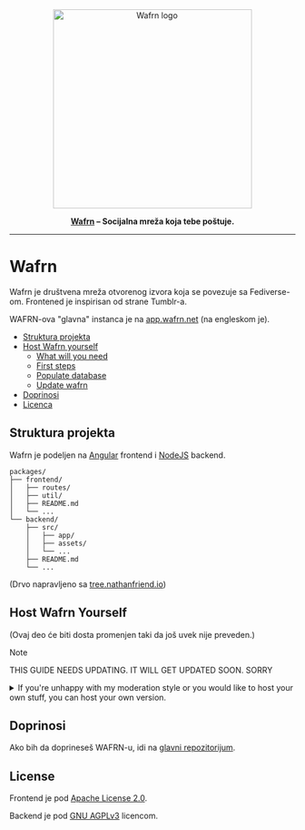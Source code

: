<!-- markdownlint-disable first-line-h1 -->
<div align="center">

<a href="https://github.com/gabboman/wafrn">
  <img src="https://app.wafrn.net/assets/logo.png" alt="Wafrn logo" width="350"/>
</a>

**[Wafrn](https://github.com/gabboman/wafrn) &ndash; Socijalna mreža koja tebe poštuje.**

---

</div>

# Wafrn

Wafrn je društvena mreža otvorenog izvora koja se povezuje sa Fediverse-om. Frontened je inspirisan od strane Tumblr-a.

WAFRN-ova "glavna" instanca je na [app.wafrn.net](https://app.wafrn.net) (na engleskom je).

- [Struktura projekta](#struktura-projekta)
- [Host Wafrn yourself](#host-wafrn-yourself)
  - [What will you need](#what-will-you-need)
  - [First steps](#first-steps)
  - [Populate database](#populate-database)
  - [Update wafrn](#update-wafrn)
- [Doprinosi](#contributing)
- [Licenca](#license)

## Struktura projekta

Wafrn je podeljen na [Angular](https://angular.dev) frontend i [NodeJS](https://nodejs.org/en) backend.

```text
packages/
├── frontend/
│   ├── routes/
│   ├── util/
│   ├── README.md
│   └── ...
└── backend/
    ├── src/
    │   ├── app/
    │   ├── assets/
    │   └── ...
    ├── README.md
    └── ...
```

(Drvo napravljeno sa [tree.nathanfriend.io](https://tree.nathanfriend.io/))

## Host Wafrn Yourself

(Ovaj deo će biti dosta promenjen taki da još uvek nije preveden.)

> [!NOTE]  
> THIS GUIDE NEEDS UPDATING. IT WILL GET UPDATED SOON. SORRY

<details>

<summary>If you're unhappy with my moderation style or you would like to host your own stuff, you can host your own version.</summary>

### What will you need

Before trying to host your own wafrn, we advise you to please, very please, [join our matrix channel](https://matrix.to/#/!KFbQcLWJSAEcoKGxhl:matrix.org?via=matrix.org&via=t2bot.io) to get support

First, you will need a Debian 12 VPS. The cheap Contabo one can do the trick with no problem. Maybe even the OVH one that costs 3 euros too. But I advise as a minimum the Contabo one.
You also need a domain.
You will also need a way of sending emails to the people registering. An SMTP server or a free Brevo account with SMTP enabled can do the trick.

### First steps

First, point the domain to your Debian VPS. Once that is done, we download the installer and execute it, as root.
The installer will install all required packages, create the user and clone the repo and configure Apache.

**DO NOT PRESS ENTER BLINDLY DURING THE INSTALL PROCESS**, as it will ask some stuff and my bash-fu is not that good

Remember, run this as root!

```bash
wget https://raw.githubusercontent.com/gabboman/wafrn/main/install/installer.sh
bash installer.sh
```

This script will download all requirements and will create a user in your system.

Follow the instructions of the script. It will leave the system ready with wafrn installed, the frontend deployed and the server ready to start. You're almost there!

### Populate database

Ok, we have the stuff ready. Log in as the user we just created (it has asked it during the previous script)

Now we will edit the backend environment file

```bash
cd wafrn
nano packages/backend/environment.ts
```

There is also an option called `adminPassword`. You can edit it too and set the admin password. In this state, it should be a random password.

Once we have edited the environment file, we can do the first start of the backend!

```bash
# We execute this command in the root of the project, in the wafrn folder.
pm2 start --name wafrn start.sh
```

After this, we need to set the `forcesync` to false in the previous file, and to delete the password from the environment.ts file

This step is VERY IMPORTANT. Without it, it will DESTROY YOUR DATABASE every time wafrn starts!

```bash
nano packages/backend/environment.ts
# forceSync: true -> forceSync: false
```

Now that we have the database ready and the environment ready, we register the workers with pm2

```bash
pm2 start --name workers -i max script_workers.sh
pm2 save
pm2 startup
```

This last command asks you to run something as root. Do it, so when the server restarts wafrn will also start.

You're ready!

**Remember, remove the admin password from the environment.ts in the backend package!**

### Update wafrn

To update wafrn, you just do the command `npm run full:upgrade` in the wafrn folder.

This will do a pull the latest changes and keep the waffle up to date

</details>

## Doprinosi
Ako bih da doprineseš WAFRN-u, idi na [glavni repozitorijum](https://github.com/gabboman/wafrn).

## License

Frontend je pod [Apache License 2.0](https://choosealicense.com/licenses/apache-2.0/).

Backend je pod [GNU AGPLv3](https://choosealicense.com/licenses/agpl-3.0/) licencom.
